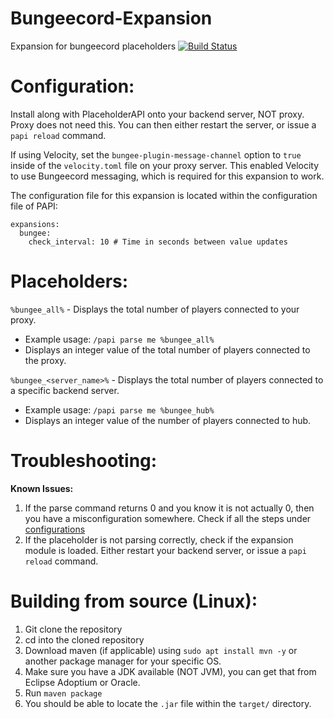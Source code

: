 # Bungeecord-Expansion
Expansion for bungeecord placeholders
[![Build Status](http://ci.extendedclip.com/buildStatus/icon?job=Bungeecord-Expansion)](http://ci.extendedclip.com/job/Bungeecord-Expansion/)

# Configuration:
Install along with PlaceholderAPI onto your backend server, NOT proxy. Proxy does not need this. You can then either restart the server, or issue a `papi reload` command.

If using Velocity, set the `bungee-plugin-message-channel` option to `true` inside of the `velocity.toml` file on your proxy server. This enabled Velocity to use Bungeecord messaging, which is required for this expansion to work.

The configuration file for this expansion is located within the configuration file of PAPI:

```text
expansions:
  bungee:
    check_interval: 10 # Time in seconds between value updates
```

# Placeholders:

`%bungee_all%` - Displays the total number of players connected to your proxy.
 - Example usage: `/papi parse me %bungee_all%`
 - Displays an integer value of the total number of players connected to the proxy.

`%bungee_<server_name>%` - Displays the total number of players connected to a specific backend server.
 - Example usage: `/papi parse me %bungee_hub%`
 - Displays an integer value of the number of players connected to hub.

# Troubleshooting:

**Known Issues:**
1. If the parse command returns 0 and you know it is not actually 0, then you have a misconfiguration somewhere. Check if all the steps under [configurations](#configuration)
2. If the placeholder is not parsing correctly, check if the expansion module is loaded. Either restart your backend server, or issue a `papi reload` command.

# Building from source (Linux):

1. Git clone the repository
2. cd into the cloned repository
3. Download maven (if applicable) using `sudo apt install mvn -y` or another package manager for your specific OS.
4. Make sure you have a JDK available (NOT JVM), you can get that from Eclipse Adoptium or Oracle.
5. Run `maven package`
6. You should be able to locate the `.jar` file within the `target/` directory.
